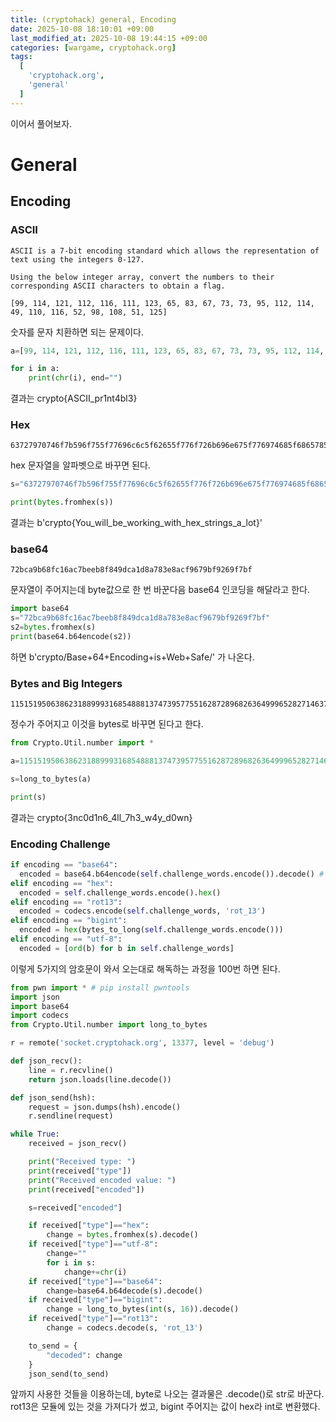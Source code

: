 ```yaml
---
title: (cryptohack) general, Encoding
date: 2025-10-08 18:10:01 +09:00
last_modified_at: 2025-10-08 19:44:15 +09:00
categories: [wargame, cryptohack.org]
tags:
  [
    'cryptohack.org',
    'general'
  ]
---
```


이어서 풀어보자.<br>

# General

## Encoding

### ASCII
```
ASCII is a 7-bit encoding standard which allows the representation of text using the integers 0-127.

Using the below integer array, convert the numbers to their corresponding ASCII characters to obtain a flag.

[99, 114, 121, 112, 116, 111, 123, 65, 83, 67, 73, 73, 95, 112, 114, 49, 110, 116, 52, 98, 108, 51, 125]
```

숫자를 문자 치환하면 되는 문제이다.<br>
```python
a=[99, 114, 121, 112, 116, 111, 123, 65, 83, 67, 73, 73, 95, 112, 114, 49, 110, 116, 52, 98, 108, 51, 125]

for i in a:
    print(chr(i), end="")
```
결과는 crypto{ASCII_pr1nt4bl3}

### Hex
```
63727970746f7b596f755f77696c6c5f62655f776f726b696e675f776974685f6865785f737472696e67735f615f6c6f747d
```
hex 문자열을 알파벳으로 바꾸면 된다.

```python
s="63727970746f7b596f755f77696c6c5f62655f776f726b696e675f776974685f6865785f737472696e67735f615f6c6f747d"

print(bytes.fromhex(s))
```
결과는 b'crypto{You_will_be_working_with_hex_strings_a_lot}'

### base64
```
72bca9b68fc16ac7beeb8f849dca1d8a783e8acf9679bf9269f7bf
```
문자열이 주어지는데 byte값으로 한 번 바꾼다음 base64 인코딩을 해달라고 한다.<br>
```python
import base64
s="72bca9b68fc16ac7beeb8f849dca1d8a783e8acf9679bf9269f7bf"
s2=bytes.fromhex(s)
print(base64.b64encode(s2))
```
하면 b'crypto/Base+64+Encoding+is+Web+Safe/' 가 나온다.<br>

### Bytes and Big Integers
```
11515195063862318899931685488813747395775516287289682636499965282714637259206269
```
정수가 주어지고 이것을 bytes로 바꾸면 된다고 한다.<br>
```python
from Crypto.Util.number import *

a=11515195063862318899931685488813747395775516287289682636499965282714637259206269

s=long_to_bytes(a)

print(s)
```

결과는 crypto{3nc0d1n6_4ll_7h3_w4y_d0wn}

### Encoding Challenge

```python
if encoding == "base64":
  encoded = base64.b64encode(self.challenge_words.encode()).decode() # wow so encode
elif encoding == "hex":
  encoded = self.challenge_words.encode().hex()
elif encoding == "rot13":
  encoded = codecs.encode(self.challenge_words, 'rot_13')
elif encoding == "bigint":
  encoded = hex(bytes_to_long(self.challenge_words.encode()))
elif encoding == "utf-8":
  encoded = [ord(b) for b in self.challenge_words]
```
이렇게 5가지의 암호문이 와서 오는대로 해독하는 과정을 100번 하면 된다.<br>

```python
from pwn import * # pip install pwntools
import json
import base64
import codecs
from Crypto.Util.number import long_to_bytes

r = remote('socket.cryptohack.org', 13377, level = 'debug')

def json_recv():
    line = r.recvline()
    return json.loads(line.decode())

def json_send(hsh):
    request = json.dumps(hsh).encode()
    r.sendline(request)

while True:
    received = json_recv()

    print("Received type: ")
    print(received["type"])
    print("Received encoded value: ")
    print(received["encoded"])

    s=received["encoded"]

    if received["type"]=="hex":
        change = bytes.fromhex(s).decode()
    if received["type"]=="utf-8":
        change=""
        for i in s:
            change+=chr(i)
    if received["type"]=="base64":
        change=base64.b64decode(s).decode()
    if received["type"]=="bigint":
        change = long_to_bytes(int(s, 16)).decode()
    if received["type"]=="rot13":
        change = codecs.decode(s, 'rot_13')

    to_send = {
        "decoded": change
    }
    json_send(to_send)

```
앞까지 사용한 것들을 이용하는데, byte로 나오는 결과물은 .decode()로 str로 바꾼다.<br>
rot13은 모듈에 있는 것을 가져다가 썼고, bigint 주어지는 값이 hex라 int로 변환했다.